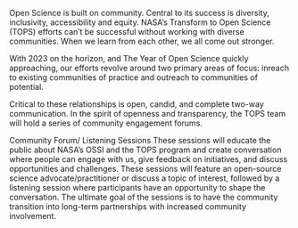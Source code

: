 Open Science is built on community. Central to its success is diversity, inclusivity, accessibility and equity. NASA’s Transform to Open Science (TOPS) efforts can’t be successful without working with diverse communities. When we learn from each other, we all come out stronger. 

With 2023 on the horizon, and The Year of Open Science quickly approaching, our efforts revolve around two primary areas of focus: inreach to existing communities of practice and outreach to communities of potential. 

Critical to these relationships is open, candid, and complete two-way communication.  In the spirit of openness and transparency, the TOPS team will hold a series of community engagement forums. 

Community Forum/ Listening Sessions
These sessions will educate the public about NASA’s OSSI and the TOPS program and create conversation where people can engage with us, give feedback on initiatives, and discuss opportunities and challenges. These sessions will feature an open-source science advocate/practitioner or discuss a topic of interest, followed by a listening session where participants have an opportunity to shape the conversation. The ultimate goal of the sessions is to have the community transition into long-term partnerships with increased community involvement.
